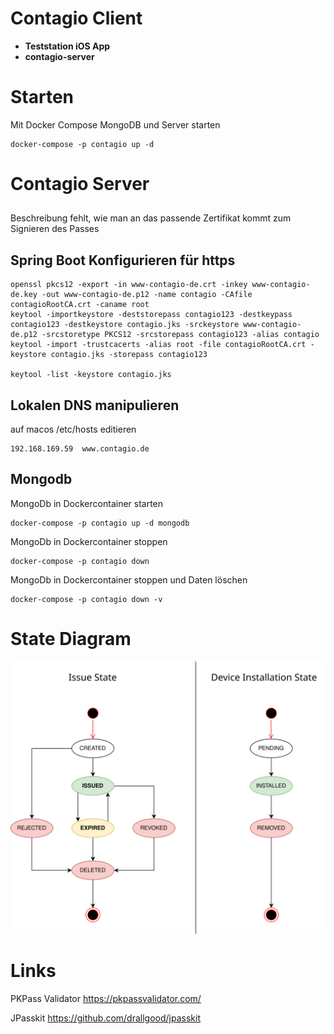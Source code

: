 # Contagio Client

* **Teststation iOS App**
* **contagio-server**

# Starten
Mit Docker Compose MongoDB und Server starten
```
docker-compose -p contagio up -d
```

# Contagio Server

##
Beschreibung fehlt, wie man an das passende Zertifikat kommt zum Signieren des Passes

## Spring Boot Konfigurieren für https
```
openssl pkcs12 -export -in www-contagio-de.crt -inkey www-contagio-de.key -out www-contagio-de.p12 -name contagio -CAfile contagioRootCA.crt -caname root
keytool -importkeystore -deststorepass contagio123 -destkeypass contagio123 -destkeystore contagio.jks -srckeystore www-contagio-de.p12 -srcstoretype PKCS12 -srcstorepass contagio123 -alias contagio
keytool -import -trustcacerts -alias root -file contagioRootCA.crt -keystore contagio.jks -storepass contagio123

keytool -list -keystore contagio.jks

```

## Lokalen DNS manipulieren
auf macos /etc/hosts editieren
```
192.168.169.59  www.contagio.de
```

## Mongodb
MongoDb in Dockercontainer starten
```
docker-compose -p contagio up -d mongodb
```

MongoDb in Dockercontainer stoppen
```
docker-compose -p contagio down
```

MongoDb in Dockercontainer stoppen und Daten löschen
```
docker-compose -p contagio down -v
```

# State Diagram

![PassInfo Issue States](IssueStates.svg "Issue State")

# Links
PKPass Validator
https://pkpassvalidator.com/

JPasskit
https://github.com/drallgood/jpasskit
